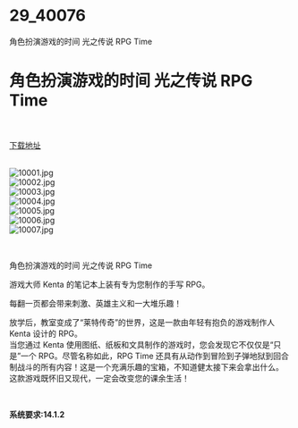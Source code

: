 # 29_40076
角色扮演游戏的时间 光之传说 RPG Time
# 角色扮演游戏的时间 光之传说 RPG Time
 <br/></br>
[下载地址](https://www.switch520.cc/article/40076 "下载地址")
<br/></br>

<p><img title="10001.jpg" src="https://www.switch520.cc/muke_img/2022_08_18_7285c365d9b94.jpg" alt="10001.jpg"><br>
<img title="10002.jpg" src="https://www.switch520.cc/muke_img/2022_08_18_2dd129b218cb6.jpg" alt="10002.jpg"><br>
<img title="10003.jpg" src="https://www.switch520.cc/muke_img/2022_08_18_a0dbf323391d6.jpg" alt="10003.jpg"><br>
<img title="10004.jpg" src="https://www.switch520.cc/muke_img/2022_08_18_fa79479376c0f.jpg" alt="10004.jpg"><br>
<img title="10005.jpg" src="https://www.switch520.cc/muke_img/2022_08_18_93f351a46cf3a.jpg" alt="10005.jpg"><br>
<img title="10006.jpg" src="https://www.switch520.cc/muke_img/2022_08_18_a61cbfe3e4b06.jpg" alt="10006.jpg"><br>
<img title="10007.jpg" src="https://www.switch520.cc/muke_img/2022_08_18_2bab7854c3661.jpg" alt="10007.jpg"></p>
<p>&nbsp;</p>
<p>角色扮演游戏的时间 光之传说 RPG Time</p>
<p>游戏大师 Kenta 的笔记本上装有专为您制作的手写 RPG。</p>
<p>每翻一页都会带来刺激、英雄主义和一大堆乐趣！</p>
<p>放学后，教室变成了“莱特传奇”的世界，这是一款由年轻有抱负的游戏制作人 Kenta 设计的 RPG。<br>
当您通过 Kenta 使用图纸、纸板和文具制作的游戏时，您会发现它不仅仅是“只是”一个 RPG。尽管名称如此，RPG Time 还具有从动作到冒险到子弹地狱到回合制战斗的所有内容！这是一个充满乐趣的宝箱，不知道健太接下来会拿出什么。<br>
这款游戏既怀旧又现代，一定会改变您的课余生活！</p>
<p>&nbsp;</p>
<p><strong>系统要求:14.1.2</strong></p>



